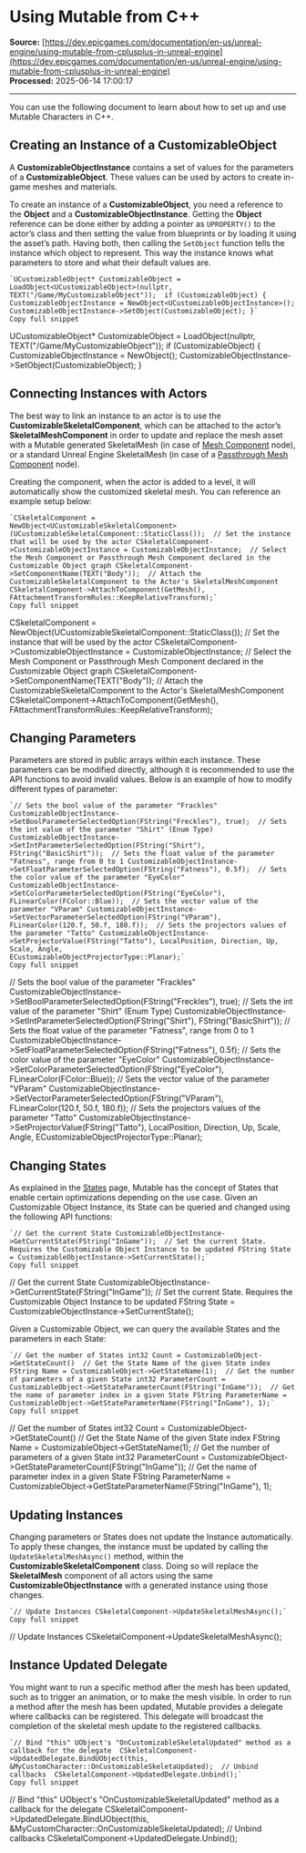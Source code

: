 # Using Mutable from C++

**Source:** [https://dev.epicgames.com/documentation/en-us/unreal-engine/using-mutable-from-cplusplus-in-unreal-engine](https://dev.epicgames.com/documentation/en-us/unreal-engine/using-mutable-from-cplusplus-in-unreal-engine)  
**Processed:** 2025-06-14 17:00:17

---

You can use the following document to learn about how to set up and use Mutable Characters in C++.

## Creating an Instance of a CustomizableObject

A **CustomizableObjectInstance** contains a set of values for the parameters of a **CustomizableObject**. These values can be used by actors to create in-game meshes and materials.

To create an instance of a **CustomizableObject**, you need a reference to the **Object** and a **CustomizableObjectInstance**. Getting the **Object** reference can be done either by adding a pointer as `UPROPERTY()` to the actor’s class and then setting the value from blueprints or by loading it using the asset’s path. Having both, then calling the `SetObject` function tells the instance which object to represent. This way the instance knows what parameters to store and what their default values are.

```cpp_programming
`UCustomizableObject* CustomizableObject =      LoadObject<UCustomizableObject>(nullptr, TEXT("/Game/MyCustomizableObject"));  if (CustomizableObject) {     CustomizableObjectInstance = NewObject<UCustomizableObjectInstance>();     CustomizableObjectInstance->SetObject(CustomizableObject); }`
Copy full snippet
```
UCustomizableObject\* CustomizableObject = LoadObject<UCustomizableObject>(nullptr, TEXT("/Game/MyCustomizableObject")); if (CustomizableObject) { CustomizableObjectInstance = NewObject<UCustomizableObjectInstance>(); CustomizableObjectInstance->SetObject(CustomizableObject); }

## Connecting Instances with Actors

The best way to link an instance to an actor is to use the **CustomizableSkeletalComponent**, which can be attached to the actor’s **SkeletalMeshComponent** in order to update and replace the mesh asset with a Mutable generated SkeletalMesh (in case of [Mesh Component](https://github.com/anticto/Mutable-Documentation/wiki/Node-Mesh-Component) node), or a standard Unreal Engine SkeletalMesh (in case of a [Passthrough Mesh Component](https://github.com/anticto/Mutable-Documentation/wiki/Node-Passthrough-Mesh-Component) node).

Creating the component, when the actor is added to a level, it will automatically show the customized skeletal mesh. You can reference an example setup below:

```cpp_programming
`CSkeletalComponent =          NewObject<UCustomizableSkeletalComponent>(UCustomizableSkeletalComponent::StaticClass());  // Set the instance that will be used by the actor CSkeletalComponent->CustomizableObjectInstance = CustomizableObjectInstance;  // Select the Mesh Component or Passthrough Mesh Component declared in the Customizable Object graph CSkeletalComponent->SetComponentName(TEXT("Body"));  // Attach the CustomizableSkeletalComponent to the Actor's SkeletalMeshComponent CSkeletalComponent->AttachToComponent(GetMesh(), FAttachmentTransformRules::KeepRelativeTransform);`
Copy full snippet
```
CSkeletalComponent = NewObject<UCustomizableSkeletalComponent>(UCustomizableSkeletalComponent::StaticClass()); // Set the instance that will be used by the actor CSkeletalComponent->CustomizableObjectInstance = CustomizableObjectInstance; // Select the Mesh Component or Passthrough Mesh Component declared in the Customizable Object graph CSkeletalComponent->SetComponentName(TEXT("Body")); // Attach the CustomizableSkeletalComponent to the Actor's SkeletalMeshComponent CSkeletalComponent->AttachToComponent(GetMesh(), FAttachmentTransformRules::KeepRelativeTransform);

## Changing Parameters

Parameters are stored in public arrays within each instance. These parameters can be modified directly, although it is recommended to use the API functions to avoid invalid values. Below is an example of how to modify different types of parameter:

```cpp_programming
`// Sets the bool value of the parameter "Frackles" CustomizableObjectInstance->SetBoolParameterSelectedOption(FString("Freckles"), true);  // Sets the int value of the parameter "Shirt" (Enum Type) CustomizableObjectInstance->SetIntParameterSelectedOption(FString("Shirt"), FString("BasicShirt"));  // Sets the float value of the parameter "Fatness", range from 0 to 1 CustomizableObjectInstance->SetFloatParameterSelectedOption(FString("Fatness"), 0.5f);  // Sets the color value of the parameter "EyeColor" CustomizableObjectInstance->SetColorParameterSelectedOption(FString("EyeColor"),                                                               FLinearColor(FColor::Blue));  // Sets the vector value of the parameter "VParam" CustomizableObjectInstance->SetVectorParameterSelectedOption(FString("VParam"),                                                               FLinearColor(120.f, 50.f, 180.f));  // Sets the projectors values of the parameter "Tatto" CustomizableObjectInstance->SetProjectorValue(FString("Tatto"), LocalPosition, Direction, Up, Scale, Angle,                                                 ECustomizableObjectProjectorType::Planar);`
Copy full snippet
```
// Sets the bool value of the parameter "Frackles" CustomizableObjectInstance->SetBoolParameterSelectedOption(FString("Freckles"), true); // Sets the int value of the parameter "Shirt" (Enum Type) CustomizableObjectInstance->SetIntParameterSelectedOption(FString("Shirt"), FString("BasicShirt")); // Sets the float value of the parameter "Fatness", range from 0 to 1 CustomizableObjectInstance->SetFloatParameterSelectedOption(FString("Fatness"), 0.5f); // Sets the color value of the parameter "EyeColor" CustomizableObjectInstance->SetColorParameterSelectedOption(FString("EyeColor"), FLinearColor(FColor::Blue)); // Sets the vector value of the parameter "VParam" CustomizableObjectInstance->SetVectorParameterSelectedOption(FString("VParam"), FLinearColor(120.f, 50.f, 180.f)); // Sets the projectors values of the parameter "Tatto" CustomizableObjectInstance->SetProjectorValue(FString("Tatto"), LocalPosition, Direction, Up, Scale, Angle, ECustomizableObjectProjectorType::Planar);

## Changing States

As explained in the [States](/documentation/en-us/unreal-engine/using-customizable-states-in-mutable-with-unreal-engine) page, Mutable has the concept of States that enable certain optimizations depending on the use case. Given an Customizable Object Instance, its State can be queried and changed using the following API functions:

```cpp_programming
`// Get the current State CustomizableObjectInstance->GetCurrentState(FString("InGame"));  // Set the current State. Requires the Customizable Object Instance to be updated FString State = CustomizableObjectInstance->SetCurrentState();`
Copy full snippet
```
// Get the current State CustomizableObjectInstance->GetCurrentState(FString("InGame")); // Set the current State. Requires the Customizable Object Instance to be updated FString State = CustomizableObjectInstance->SetCurrentState();

Given a Customizable Object, we can query the available States and the parameters in each State:

```cpp_programming
`// Get the number of States int32 Count = CustomizableObject->GetStateCount()  // Get the State Name of the given State index FString Name = CustomizableObject->GetStateName(1);  // Get the number of parameters of a given State int32 ParameterCount = CustomizableObject->GetStateParameterCount(FString("InGame"));  // Get the name of parameter index in a given State FString ParameterName = CustomizableObject->GetStateParameterName(FString("InGame"), 1);`
Copy full snippet
```
// Get the number of States int32 Count = CustomizableObject->GetStateCount() // Get the State Name of the given State index FString Name = CustomizableObject->GetStateName(1); // Get the number of parameters of a given State int32 ParameterCount = CustomizableObject->GetStateParameterCount(FString("InGame")); // Get the name of parameter index in a given State FString ParameterName = CustomizableObject->GetStateParameterName(FString("InGame"), 1);

## Updating Instances

Changing parameters or States does not update the Instance automatically. To apply these changes, the instance must be updated by calling the `UpdateSkeletalMeshAsync()` method, within the **CustomizableSkeletalComponent** class. Doing so will replace the **SkeletalMesh** component of all actors using the same **CustomizableObjectInstance** with a generated instance using those changes.

```cpp_programming
`// Update Instances CSkeletalComponent->UpdateSkeletalMeshAsync();`
Copy full snippet
```
// Update Instances CSkeletalComponent->UpdateSkeletalMeshAsync();

## Instance Updated Delegate

You might want to run a specific method after the mesh has been updated, such as to trigger an animation, or to make the mesh visible. In order to run a method after the mesh has been updated, Mutable provides a delegate where callbacks can be registered. This delegate will broadcast the completion of the skeletal mesh update to the registered callbacks.

```cpp_programming
`// Bind "this" UObject's "OnCustomizableSkeletalUpdated" method as a callback for the delegate  CSkeletalComponent->UpdatedDelegate.BindUObject(this, &MyCustomCharacter::OnCustomizableSkeletaUpdated);  // Unbind callbacks  CSkeletalComponent->UpdatedDelegate.Unbind();`
Copy full snippet
```
// Bind "this" UObject's "OnCustomizableSkeletalUpdated" method as a callback for the delegate CSkeletalComponent->UpdatedDelegate.BindUObject(this, &MyCustomCharacter::OnCustomizableSkeletaUpdated); // Unbind callbacks CSkeletalComponent->UpdatedDelegate.Unbind();